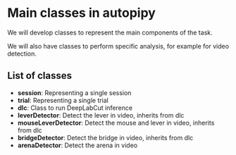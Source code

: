 # Main classes in autopipy

We will develop classes to represent the main components of the task.

We will also have classes to perform specific analysis, for example for video detection.

## List of classes

* **session**: Representing a single session
* **trial**: Representing a single trial
* **dlc**: Class to run DeepLabCut inference
* **leverDetector**: Detect the lever in video, inherits from dlc
* **mouseLeverDetector**: Detect the mouse and lever in video, inherits from dlc
* **bridgeDetector**: Detect the bridge in video, inherits from dlc
* **arenaDetector**: Detect the arena in video

